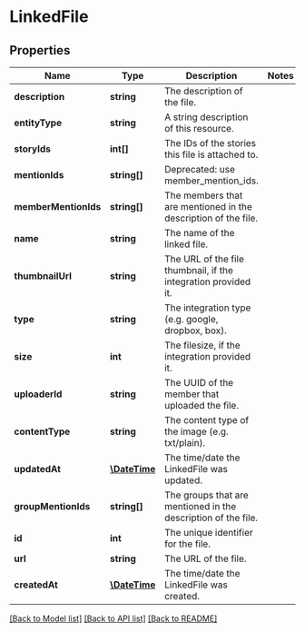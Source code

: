 # LinkedFile

## Properties
Name | Type | Description | Notes
------------ | ------------- | ------------- | -------------
**description** | **string** | The description of the file. | 
**entityType** | **string** | A string description of this resource. | 
**storyIds** | **int[]** | The IDs of the stories this file is attached to. | 
**mentionIds** | **string[]** | Deprecated: use member_mention_ids. | 
**memberMentionIds** | **string[]** | The members that are mentioned in the description of the file. | 
**name** | **string** | The name of the linked file. | 
**thumbnailUrl** | **string** | The URL of the file thumbnail, if the integration provided it. | 
**type** | **string** | The integration type (e.g. google, dropbox, box). | 
**size** | **int** | The filesize, if the integration provided it. | 
**uploaderId** | **string** | The UUID of the member that uploaded the file. | 
**contentType** | **string** | The content type of the image (e.g. txt/plain). | 
**updatedAt** | [**\DateTime**](\DateTime.md) | The time/date the LinkedFile was updated. | 
**groupMentionIds** | **string[]** | The groups that are mentioned in the description of the file. | 
**id** | **int** | The unique identifier for the file. | 
**url** | **string** | The URL of the file. | 
**createdAt** | [**\DateTime**](\DateTime.md) | The time/date the LinkedFile was created. | 

[[Back to Model list]](../../README.md#documentation-for-models) [[Back to API list]](../../README.md#documentation-for-api-endpoints) [[Back to README]](../../README.md)

